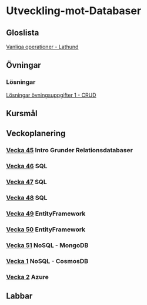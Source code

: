 # Utveckling-mot-Databaser

## Gloslista
[Vanliga operationer - Lathund](./assets/Vanliga%20operationer.md)

## Övningar

### Lösningar
[Lösningar övningsuppgifter 1 - CRUD](./assets/Lösningar/övningar1a.sql)

## Kursmål

## Veckoplanering
### [Vecka 45](./assets/V45.md) Intro Grunder Relationsdatabaser
### [Vecka 46](./assets/V46.md) SQL
### [Vecka 47](./assets/V47.md) SQL
### [Vecka 48](./assets/V48.md) SQL
### [Vecka 49](./assets/V49.md) EntityFramework
### [Vecka 50](./assets/V50.md) EntityFramework
### [Vecka 51](./assets/V51.md) NoSQL - MongoDB
### [Vecka 1](./assets/V1.md) NoSQL - CosmosDB
### [Vecka 2](./assets/V2.md) Azure

## Labbar
